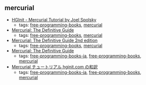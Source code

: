 mercurial
---
* [HGInit - Mercurial Tutorial by Joel Spolsky](http://hginit.com)
    * tags: [free-programming-books](../tags/free-programming-books.md), [mercurial](../tags/mercurial.md)
* [Mercurial: The Definitive Guide](http://hgbook.red-bean.com)
    * tags: [free-programming-books](../tags/free-programming-books.md), [mercurial](../tags/mercurial.md)
* [Mercurial: The Definitive Guide 2nd edition](https://book.mercurial-scm.org)
    * tags: [free-programming-books](../tags/free-programming-books.md), [mercurial](../tags/mercurial.md)
* [Mercurial: The Definitive Guide](http://foozy.bitbucket.org/hgbook-ja/index.ja.html)
    * tags: [free-programming-books-ja](../tags/free-programming-books-ja.md), [free-programming-books](../tags/free-programming-books.md), [mercurial](../tags/mercurial.md)
* [Mercurial チュートリアル hginit.com の和訳](http://d.hatena.ne.jp/mmitou/20100501/1272680474)
    * tags: [free-programming-books-ja](../tags/free-programming-books-ja.md), [free-programming-books](../tags/free-programming-books.md), [mercurial](../tags/mercurial.md)
